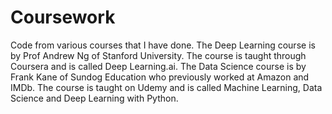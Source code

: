 # Coursework
Code from various courses that I have done.
The Deep Learning course is by Prof Andrew Ng of Stanford University. The course is taught through Coursera and is called Deep Learning.ai. The Data Science course is by Frank Kane of Sundog Education who previously worked at Amazon and IMDb. The course is taught on Udemy and is called Machine Learning, Data Science and Deep Learning with Python.
